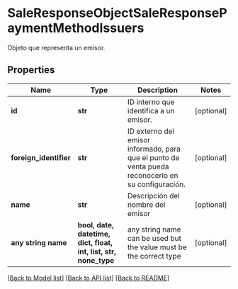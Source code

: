 # SaleResponseObjectSaleResponsePaymentMethodIssuers

Objeto que representa un emisor.

## Properties
Name | Type | Description | Notes
------------ | ------------- | ------------- | -------------
**id** | **str** | ID interno que identifica a un emisor. | [optional] 
**foreign_identifier** | **str** | ID externo del emisor informado, para que el punto de venta pueda reconocerlo en su configuración. | [optional] 
**name** | **str** | Descripción del nombre del emisor | [optional] 
**any string name** | **bool, date, datetime, dict, float, int, list, str, none_type** | any string name can be used but the value must be the correct type | [optional]

[[Back to Model list]](../README.md#documentation-for-models) [[Back to API list]](../README.md#documentation-for-api-endpoints) [[Back to README]](../README.md)


